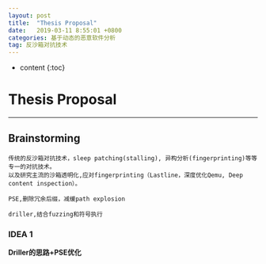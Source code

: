 ```yaml
---
layout: post
title:  "Thesis Proposal"
date:   2019-03-11 8:55:01 +0800
categories: 基于动态的恶意软件分析
tag: 反沙箱对抗技术
---
```

* content
{:toc}


# Thesis Proposal

---

## Brainstorming

```plain
传统的反沙箱对抗技术，sleep patching(stalling), 异构分析(fingerprinting)等等专一的对抗技术。
以及研究主流的沙箱透明化,应对fingerprinting（Lastline，深度优化Qemu, Deep content inspection）。
```

```plain
PSE,删除冗余后缀，减缓path explosion
```

```plain
driller,结合fuzzing和符号执行
```

### IDEA 1

**Driller的思路+PSE优化**

